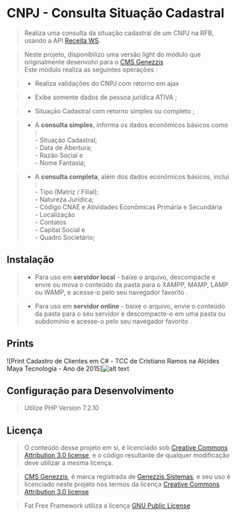 # CNPJ - Consulta Situação Cadastral
>  Realiza uma consulta da situação cadastral de um CNPJ na RFB, usando a API [Receita WS]( https://receitaws.com.br/api ).

> Neste projeto, disponibilizo uma versão light do módulo que originalmente desenvolvi para o [CMS Genezzis]( https://genezzis.com/cms ) <br>Este módulo realiza as seguintes operações :

> * Realiza validações do CNPJ com retorno em ajax 

> * Exibe somente dados de pessoa jurídica ATIVA ;

> * Situação Cadastral com retorno simples ou completo ;

> * A **consulta simples**, informa os dados econômicos básicos como : <br> - Situação Cadastral;<br>- Data de Abertura; <br>- Razão Social e <br>- Nome Fantasia;

> * A **consulta completa**, além dos dados econômicos básicos, inclui : <br> - Tipo (Matriz / Filial);<br>- Natureza Jurídica; <br>- Código CNAE e Atividades Econômicas Primária e Secundária <br>- Localização<br>- Contatos<br>- Capital Social e<br>- Quadro Societário;

## Instalação

> * Para uso em **servidor local** - baixe o arquivo, descompacte e envie ou mova o conteúdo da pasta para o XAMPP, MAMP, LAMP ou WAMP, e acesse-o pelo seu navegador favorito .

> * Para uso em **servidor online** - baixe o arquivo, envie o conteúdo da pasta para o seu servidor e descompacte-o em uma pasta ou subdomínio e acesse-o pelo seu navegador favorito .

## Prints

![Print Cadastro de Clientes em C# - TCC de Cristiano Ramos na Alcides Maya Tecnologia - Ano de 2015]![alt text](https://raw.githubusercontent.com/csramos1980/tcc-alcides-maya/master/Print%20PFCShrap%20(1).jpg)

## Configuração para Desenvolvimento

> Utilize PHP Version 7.2.10

## Licença

>O conteúdo desse projeto em si, é licenciado sob [Creative Commons Attribution 3.0 license](https://creativecommons.org/licenses/by/4.0/legalcode.pt), e o código resultante de qualquer modificação deve utilizar a mesma licença.

> [CMS Genezzis]( https://genezzis.com/cms ), é marca registrada de [ Genezzis Sistemas]( https://genezzis.com/sistemas ), e seu uso é licenciado neste projeto nos termos da licença [Creative Commons Attribution 3.0 license](https://creativecommons.org/licenses/by/4.0/legalcode.pt)

> Fat Free Framework utiliza a licença [ GNU Public License ](http://www.gnu.org/licenses/gpl-3.0.html)
